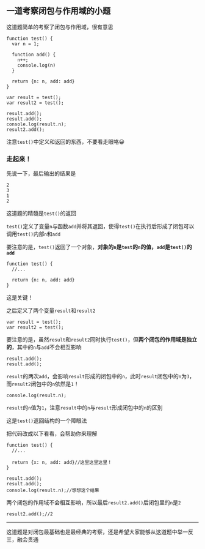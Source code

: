 ## 一道考察闭包与作用域的小题

这道题简单的考察了闭包与作用域，很有意思   

```
function test() {
  var n = 1;

  function add() {
    n++;
    console.log(n)
  }

  return {n: n, add: add}
}

var result = test();
var result2 = test();

result.add();
result.add();
console.log(result.n);
result2.add();
```

注意```test()```中定义和返回的东西，不要看走眼咯😀   

### 走起来！

先说一下，最后输出的结果是   

```
2
3
1
2
```

这道题的精髓是```test()```的返回   

```test()```定义了变量```n```与函数```add```并将其返回，使得```test()```在执行后形成了闭包可以调用```test()```内部```n```和```add```   

要注意的是，```test()```返回了一个对象，**对象的```n```是```test```的```n```的值，```add```是```test()```的```add```**   

```
function test() {
  //...

  return {n: n, add: add}
}
```

这是关键！   

之后定义了两个变量```result```和```result2```   

```
var result = test();
var result2 = test();
```   

要注意的是，虽然```result```和```result2```同时执行```test()```，但**两个闭包的作用域是独立的**，其中的```n```与```add```不会相互影响   

```
result.add();
result.add();
```   

```result```的两次```add```，会影响```result```形成的闭包中的```n```，此时```result```闭包中的```n```为```3```，而```result2```闭包中的```n```依然是```1```！   


```
console.log(result.n);
```

```result```的```n```值为```1```，注意```result```中的```n```与```result```形成闭包中的```n```的区别   

这是```test()```返回结构的一个障眼法   

把代码改成以下看看，会帮助你来理解

```
function test() {
  //...

  return {x: n, add: add}//这里这里这里！
}

result.add();
result.add();
console.log(result.n);//想想这个结果
```   

两个闭包的作用域不会相互影响，所以最后```result2.add()```后闭包里的```n```是```2```
```
result2.add();//2
```

---

这道题是对闭包最基础也是最经典的考察，还是希望大家能够从这道题中举一反三，融会贯通
